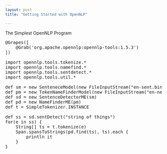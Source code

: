 ```yaml
---
layout: post
title: "Getting Started with OpenNLP"

---
```


The Simplest OpenNLP Program

<pre class="prettyprint Java">
@Grapes([
	@Grab('org.apache.opennlp:opennlp-tools:1.5.3')
])

import opennlp.tools.tokenize.*
import opennlp.tools.namefind.*
import opennlp.tools.sentdetect.*
import opennlp.tools.util.*

def sm = new SenteneceModel(new FileInputStream("en-sent.bin"))
def pm = new TokenNameFinderModel(new FileInputStream("en-ner-person.bin"))
def sd = new SentenceDetectorME(sm)
def pd = new NameFinderME(pm)
def t = SimpleTokenizer.INSTANCE

def ss = sd.sentDetect("string of things")
for(e in ss) {
	String[] ts = t.tokenize(e)	
	Span.spansToStrings(pd.find(ts), ts).each {
		println it	
	}
}
</pre>

